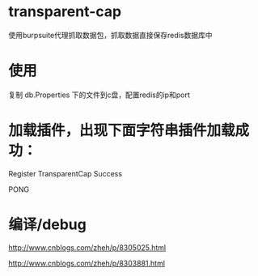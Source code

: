 # transparent-cap
使用burpsuite代理抓取数据包，抓取数据直接保存redis数据库中

# 使用
复制 db.Properties 下的文件到c盘，配置redis的ip和port

# 加载插件，出现下面字符串插件加载成功：
Register TransparentCap Success

PONG

# 编译/debug
http://www.cnblogs.com/zheh/p/8305025.html

http://www.cnblogs.com/zheh/p/8303881.html
